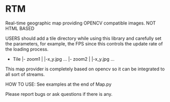 # RTM
Real-time geographic map providing OPENCV compatible images. NOT HTML BASED

USERS should add a tile directory while using this library and carefully set the parameters, for example, the FPS since this controls the update rate of the loading process. 

- Tile
  |- zoom1
  |   |-x_y.jpg ...
  |- zoom2
  |   |-x_y.jpg ...

This map provider is completely based on opencv so it can be integrated to all sort of streams.

HOW TO USE: See examples at the end of Map.py

Please report bugs or ask questions if there is any.
